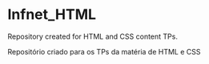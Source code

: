 # Infnet_HTML
Repository created for HTML and CSS content TPs.

Repositório criado para os TPs da matéria de HTML e CSS
